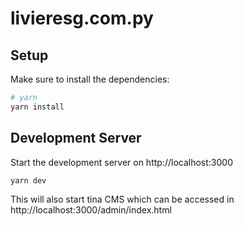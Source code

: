 # livieresg.com.py 

## Setup

Make sure to install the dependencies:

```bash
# yarn
yarn install
```

## Development Server

Start the development server on http://localhost:3000

```bash
yarn dev
```

This will also start tina CMS which can be accessed in http://localhost:3000/admin/index.html
